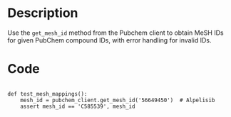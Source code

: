 # Description
Use the `get_mesh_id` method from the Pubchem client to obtain MeSH IDs for given PubChem compound IDs, with error handling for invalid IDs.

# Code
```

def test_mesh_mappings():
    mesh_id = pubchem_client.get_mesh_id('56649450')  # Alpelisib
    assert mesh_id == 'C585539', mesh_id

```
